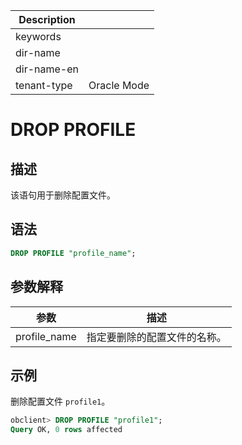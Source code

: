 | Description   |                 |
|---------------|-----------------|
| keywords      |                 |
| dir-name      |                 |
| dir-name-en   |                 |
| tenant-type   | Oracle Mode     |

# DROP PROFILE

## 描述

该语句用于删除配置文件。

## 语法

```sql
DROP PROFILE "profile_name";
```

## 参数解释

|      参数      |       描述       |
|--------------|----------------|
| profile_name | 指定要删除的配置文件的名称。 |

## 示例

删除配置文件 `profile1`。

```sql
obclient> DROP PROFILE "profile1";
Query OK, 0 rows affected
```
